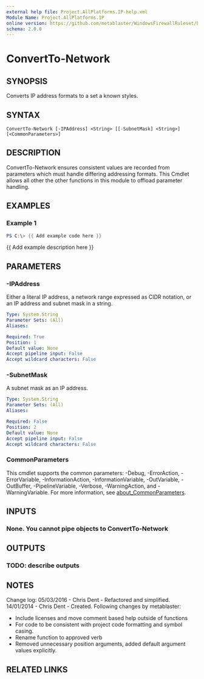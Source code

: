 ```yaml
---
external help file: Project.AllPlatforms.IP-help.xml
Module Name: Project.AllPlatforms.IP
online version: https://github.com/metablaster/WindowsFirewallRuleset/blob/develop/Modules/Project.AllPlatforms.IP/Help/en-US/ConvertTo-Network.md
schema: 2.0.0
---
```


# ConvertTo-Network

## SYNOPSIS
Converts IP address formats to a set a known styles.

## SYNTAX

```
ConvertTo-Network [-IPAddress] <String> [[-SubnetMask] <String>] [<CommonParameters>]
```

## DESCRIPTION
ConvertTo-Network ensures consistent values are recorded from parameters which must handle differing addressing formats.
This Cmdlet allows all other the other functions in this module to offload parameter handling.

## EXAMPLES

### Example 1
```powershell
PS C:\> {{ Add example code here }}
```

{{ Add example description here }}

## PARAMETERS

### -IPAddress
Either a literal IP address, a network range expressed as CIDR notation,
or an IP address and subnet mask in a string.

```yaml
Type: System.String
Parameter Sets: (All)
Aliases:

Required: True
Position: 1
Default value: None
Accept pipeline input: False
Accept wildcard characters: False
```

### -SubnetMask
A subnet mask as an IP address.

```yaml
Type: System.String
Parameter Sets: (All)
Aliases:

Required: False
Position: 2
Default value: None
Accept pipeline input: False
Accept wildcard characters: False
```

### CommonParameters
This cmdlet supports the common parameters: -Debug, -ErrorAction, -ErrorVariable, -InformationAction, -InformationVariable, -OutVariable, -OutBuffer, -PipelineVariable, -Verbose, -WarningAction, and -WarningVariable. For more information, see [about_CommonParameters](http://go.microsoft.com/fwlink/?LinkID=113216).

## INPUTS

### None. You cannot pipe objects to ConvertTo-Network
## OUTPUTS

### TODO: describe outputs
## NOTES
Change log:
	05/03/2016 - Chris Dent - Refactored and simplified.
	14/01/2014 - Chris Dent - Created.
Following changes by metablaster:
- Include licenses and move comment based help outside of functions
- For code to be consistent with project code formatting and symbol casing.
- Rename function to approved verb
- Removed unnecessary position arguments, added default argument values explicitly.

## RELATED LINKS

